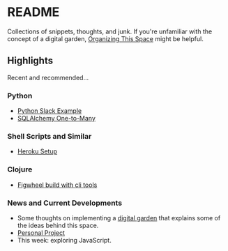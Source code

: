 # README

Collections of snippets, thoughts, and junk. If you're unfamiliar with the concept of a digital garden, [Organizing This Space](Digital_Garden_Thoughts/dg3_organizaing_this_space.md) might be helpful. 

## Highlights

Recent and recommended...

### Python

* [Python Slack Example](Python/slack-api.md)
* [SQLAlchemy One-to-Many](Python/sqlalchemy-one-to-many.md)

### Shell Scripts and Similar

* [Heroku Setup](Shell/heroku.md)

### Clojure

* [Figwheel build with cli tools](Clojure/figwheel-cli-tools-setup.md)

### News and Current Developments

* Some thoughts on implementing a [digital garden](Digital_Garden_Thoughts/dg1-digita-garden-notes.md) that explains some of the ideas behind this space. 
* [Personal Project](Software_Design_Notes/2022-11-18-markdown-and-resume-ontology.md)
* This week: exploring JavaScript. 

